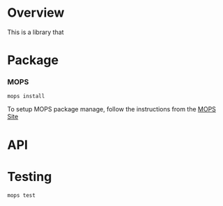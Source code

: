 # Overview

This is a library that

# Package

### MOPS

```
mops install
```

To setup MOPS package manage, follow the instructions from the [MOPS Site](https://j4mwm-bqaaa-aaaam-qajbq-cai.ic0.app/)

# API

# Testing

```
mops test
```

